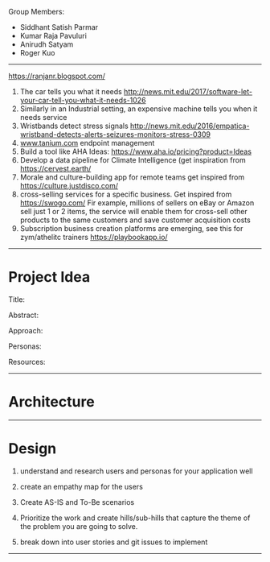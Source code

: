 Group Members:
- Siddhant Satish Parmar
- Kumar Raja Pavuluri
- Anirudh Satyam
- Roger Kuo

---
https://ranjanr.blogspot.com/

1. The car tells you what it needs http://news.mit.edu/2017/software-let-your-car-tell-you-what-it-needs-1026
2. Similarly in an Industrial setting, an expensive machine tells you when it needs service
3. Wristbands detect stress signals http://news.mit.edu/2016/empatica-wristband-detects-alerts-seizures-monitors-stress-0309
4. www.tanium.com endpoint management
5. Build a tool like AHA Ideas: https://www.aha.io/pricing?product=Ideas
6. Develop a data pipeline for Climate Intelligence (get inspiration from https://cervest.earth/
7. Morale and culture-building app for remote teams get inspired from https://culture.justdisco.com/
8. cross-selling services for a specific business. Get inspired from https://swogo.com/ Fir example, millions of sellers on eBay or Amazon sell just 1 or 2 items, the service will enable them for cross-sell other products to the same customers and save customer acquisition costs
9. Subscription business creation platforms are emerging, see this for zym/athelitc trainers https://playbookapp.io/
---
# Project Idea

Title:

Abstract:

Approach:

Personas:

Resources:

---
# Architecture
---
# Design

1) understand and research users and personas for your application well

2) create an empathy map for the users

3) Create AS-IS and To-Be scenarios

4) Prioritize the work and create hills/sub-hills that capture the theme of the problem you are going to solve.

5) break down into user stories and git issues to implement

---
